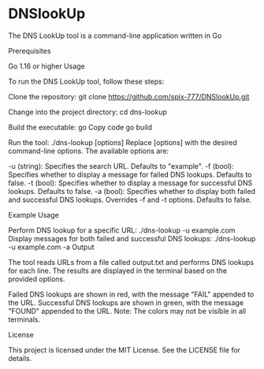 # DNSlookUp
 The DNS LookUp tool is a command-line application written in Go 

Prerequisites

Go 1.16 or higher
Usage

To run the DNS LookUp tool, follow these steps:

Clone the repository:
git clone https://github.com/spix-777/DNSlookUp.git

Change into the project directory:
cd dns-lookup

Build the executable:
go
Copy code
go build

Run the tool:
./dns-lookup [options]
Replace [options] with the desired command-line options. The available options are:

-u (string): Specifies the search URL. Defaults to "example".
-f (bool): Specifies whether to display a message for failed DNS lookups. Defaults to false.
-t (bool): Specifies whether to display a message for successful DNS lookups. Defaults to false.
-a (bool): Specifies whether to display both failed and successful DNS lookups. Overrides -f and -t options. Defaults to false.

Example Usage

Perform DNS lookup for a specific URL:
./dns-lookup -u example.com
Display messages for both failed and successful DNS lookups:
./dns-lookup -u example.com -a
Output

The tool reads URLs from a file called output.txt and performs DNS lookups for each line. The results are displayed in the terminal based on the provided options.

Failed DNS lookups are shown in red, with the message "FAIL" appended to the URL.
Successful DNS lookups are shown in green, with the message "FOUND" appended to the URL.
Note: The colors may not be visible in all terminals.

License

This project is licensed under the MIT License. See the LICENSE file for details.